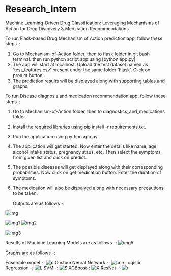 # Research_Intern
Machine Learning-Driven Drug Classification: Leveraging Mechanisms of Action for Drug Discovery &amp; Medication Recommendations

To run Flask-based Drug Mechanism of Action prediction app, follow these steps-:
1) Go to Mechanism-of-Action folder, then to flask folder in git bash terminal. then run python script app using    [python app.py]
2) The app will start at localhost. Upload the test dataset named as 'test_features.csv' present under the same folder 'Flask'. Click on predict button.
3) The prediction results will be displayed along with supporting tables and graphs.

To run Disease diagnosis and medication recommendation app, follow these steps-:
1) Go to Mechanism-of-Action folder, then to diagnostics_and_medications folder.
2) Install the required libraries using pip install -r requirements.txt.
3) Run the application using python app.py.
4) The application will get started. Now enter the details like name, age, alcohol intake status, pregnancy staus, etc. Then select the symptoms from given list and click on predict.
5) The possible diseases will get displayed along with their corresponding probabilities. Now click on get medication button. Enter the duration of symptoms.
6) The medication will also be dispalyed along with necessary precautions to be taken.

   Outputs are as follows -:

   
![img](https://github.com/AshishSingh08/Research_Intern/assets/101579954/14361b5a-2f26-4140-b5bb-34f18f21f082)

![img1](https://github.com/AshishSingh08/Research_Intern/assets/101579954/45c81392-b88b-404c-af95-2e5643dc018e)
![img2](https://github.com/AshishSingh08/Research_Intern/assets/101579954/b18bdc83-b593-4a25-9714-580f45d1aa06)

![img3](https://github.com/AshishSingh08/Research_Intern/assets/101579954/c8c31473-219c-4587-a7f1-09144315abc7)


Results of Machine Learning Models are as follows -:
![img5](https://github.com/AshishSingh08/Research_Intern/assets/101579954/fc7a08d4-c438-4f84-a5ca-84811c9b4530)

Graphs are as follows -:

Ensemble model -:
![c](https://github.com/AshishSingh08/Research_Intern/assets/101579954/eb0a26ed-e4ba-4908-8662-545ab6a6c0f9)
Custom Neural Network -:
![cnn](https://github.com/AshishSingh08/Research_Intern/assets/101579954/c2cfdcb2-87e8-4661-9cd2-1c2ff4d8776f)
Logistic Regression -;
![L](https://github.com/AshishSingh08/Research_Intern/assets/101579954/0703a160-be5c-4a42-826b-c092f0225292)
SVM -:
![S](https://github.com/AshishSingh08/Research_Intern/assets/101579954/65c95953-bf88-4c4e-a15a-b172313f599e)
XGBoost-:
![X](https://github.com/AshishSingh08/Research_Intern/assets/101579954/6def2c9f-80b8-43ec-8997-06fe08039413)
ResNet -:
![r](https://github.com/AshishSingh08/Research_Intern/assets/101579954/febf9f70-6f07-4b8b-b193-88f7eba4029d)

